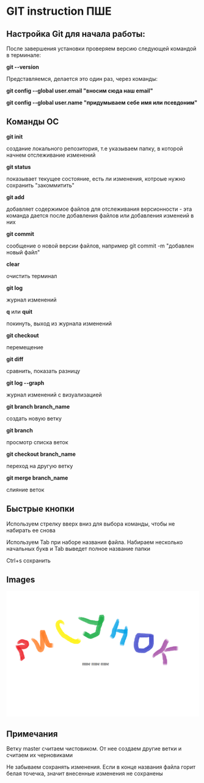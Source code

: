# GIT instruction ПШЕ

## Настройка Git для начала работы:

После завершения  установки проверяем версию следующей командой в терминале:

**git --version**

Представляемся, делается это один раз, через команды:

**git config --global user.email "вносим сюда наш email"**

**git config --global user.name "придумываем себе имя или псевдоним"**

## Команды ОС

**git init**

создание локального репозитория, т.е указываем папку, в которой начнем отслеживание изменений

**git status**

показывает текущее состояние, есть ли изменения, котроые нужно сохранить "закоммитить"

**git add**

добавляет содержимое файлов для отслеживания версионности - эта команда дается после добавления файлов или добавления изменеий в них

**git commit**

сообщение о новой версии файлов, например git commit -m "добавлен новый файл"

**clear**

очистить терминал

**git log**

журнал изменений

**q** или **quit**

покинуть, выход из журнала изменений

**git checkout** 

перемещение 

**git diff**

сравнить, показать разницу

**git log --graph**

журнал изменений с визуализацией

**git branch branch_name**

создать новую ветку

**git branch**

просмотр списка веток

**git checkout branch_name**

переход на другую ветку

**git merge branch_name**

слияние веток

## Быстрые кнопки

Используем стрелку вверх вниз для выбора команды, чтобы не набирать ее снова

Используем Tab при наборе названия файла. Набираем несколько начальных букв и Tab выведет полное название папки 

Ctrl+s сохранить

## Images

![](image.png)

## Примечания

Ветку master считаем чистовиком. От нее создаем другие ветки и считаем их черновиками 

Не забываем сохранять изменения. Если в конце названия файла горит белая точечка, значит внесенные изменения не сохранены

